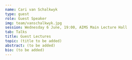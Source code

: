 ```yaml
---
name: Cari van Schalkwyk
type: guest
role: Guest Speaker
img: team/vanschalkwyk.jpg
session: Wednesday 6 June, 19:00, AIMS Main Lecture Hall
tab: Talks
title: Guest Lectures
topic: (title to be added)
abstract: (to be added)
bio: (to be added)
---
```

